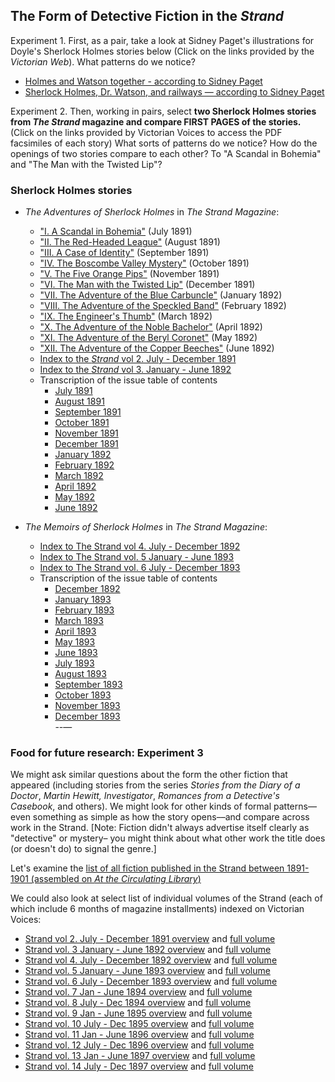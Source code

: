 ## The Form of Detective Fiction in the *Strand*

Experiment 1. First, as a pair, take a look at Sidney Paget's illustrations for Doyle's Sherlock Holmes stories below (Click on the links provided by the *Victorian Web*). What patterns do we notice? 

+ [Holmes and Watson together - according to Sidney Paget](https://victorianweb.org/art/illustration/pagets/together.html)
+ [Sherlock Holmes, Dr. Watson, and railways — according to Sidney Paget](https://victorianweb.org/art/illustration/pagets/rr.html)

Experiment 2. Then, working in pairs, select **two Sherlock Holmes stories from *The Strand* magazine and compare FIRST PAGES of the stories.** (Click on the links provided by Victorian Voices to access the PDF facsimiles of each story) What sorts of patterns do we notice? How do the openings of two stories compare to each other? To "A Scandal in Bohemia" and "The Man with the Twisted Lip"?

### Sherlock Holmes stories

+ *The Adventures of Sherlock Holmes* in *The Strand Magazine*:
    + ["I. A Scandal in Bohemia"](https://babel.hathitrust.org/cgi/pt?id=njp.32101076380581&seq=69) (July 1891)
    + ["II. The Red-Headed League"](https://babel.hathitrust.org/cgi/pt?id=njp.32101076380581&seq=198) (August 1891)
    + ["III. A Case of Identity"](https://babel.hathitrust.org/cgi/pt?id=njp.32101076380581&seq=256) (September 1891)
    + ["IV. The Boscombe Valley Mystery"](https://babel.hathitrust.org/cgi/pt?id=njp.32101076380581&seq=409) (October 1891)
    + ["V. The Five Orange Pips"](https://babel.hathitrust.org/cgi/pt?id=njp.32101076380581&seq=489) (November 1891)
    + ["VI. The Man with the Twisted Lip"](https://babel.hathitrust.org/cgi/pt?id=njp.32101076380581&seq=631) (December 1891)
    + ["VII. The Adventure of the Blue Carbuncle"](https://babel.hathitrust.org/cgi/pt?id=njp.32101076380573&seq=81) (January 1892)
    + ["VIII. The Adventure of the Speckled Band"](https://babel.hathitrust.org/cgi/pt?id=njp.32101076380573&seq=150) (February 1892)
    + ["IX. The Engineer's Thumb"](https://babel.hathitrust.org/cgi/pt?id=njp.32101076380573&seq=284) (March 1892)
    + ["X. The Adventure of the Noble Bachelor"](https://babel.hathitrust.org/cgi/pt?id=njp.32101076380573&seq=394)  (April 1892)
    + ["XI. The Adventure of the Beryl Coronet"](https://babel.hathitrust.org/cgi/pt?id=njp.32101076380573&seq=519) (May 1892)
    + ["XII. The Adventure of the Copper Beeches"](https://babel.hathitrust.org/cgi/pt?id=njp.32101076380573&seq=394) (June 1892)
    + [Index to the *Strand* vol 2. July - December 1891](https://babel.hathitrust.org/cgi/pt?id=njp.32101076380581&seq=677babel.hathitrust.org/cgi/pt?id=njp.32101076380581&seq=677)
    + [Index to the *Strand* vol 3. January - June 1892](https://babel.hathitrust.org/cgi/pt?id=njp.32101076380573&seq=665)
    + Transcription of the issue table of contents
	    + [July 1891](https://en.wikisource.org/wiki/The_Strand_Magazine/Volume_2/Issue_7)
	    + [August 1891](https://en.wikisource.org/wiki/The_Strand_Magazine/Volume_2/Issue_8)
	    + [September 1891](https://en.wikisource.org/wiki/The_Strand_Magazine/Volume_2/Issue_9)
	    + [October 1891](https://en.wikisource.org/wiki/The_Strand_Magazine/Volume_2/Issue_10)
	    + [November 1891](https://en.wikisource.org/wiki/The_Strand_Magazine/Volume_2/Issue_11)
	    + [December 1891](https://en.wikisource.org/wiki/The_Strand_Magazine/Volume_2/Issue_12)
	    + [January 1892](https://en.wikisource.org/wiki/The_Strand_Magazine/Volume_3/Issue_13)
	    + [February 1892](https://en.wikisource.org/wiki/The_Strand_Magazine/Volume_3/Issue_14)
	    + [March 1892](https://en.wikisource.org/wiki/The_Strand_Magazine/Volume_3/Issue_15)
	    + [April 1892](https://en.wikisource.org/wiki/The_Strand_Magazine/Volume_3/Issue_16)
	    + [May 1892](https://en.wikisource.org/wiki/The_Strand_Magazine/Volume_3/Issue_17)
	    + [June 1892](https://en.wikisource.org/wiki/The_Strand_Magazine/Volume_3/Issue_18)

+ *The Memoirs of Sherlock Holmes* in *The Strand Magazine*: 
	+ [Index to The Strand vol 4. July - December 1892](https://babel.hathitrust.org/cgi/pt?id=njp.32101076380565&seq=687) 
	+ [Index to The Strand vol. 5 January - June 1893](https://babel.hathitrust.org/cgi/pt?id=njp.32101076380730&seq=657) 
	+ [Index to The Strand vol. 6 July - December 1893](https://babel.hathitrust.org/cgi/pt?id=mdp.39015086857912&seq=729) 
	+ Transcription of the issue table of contents
	    + [December 1892](https://en.wikisource.org/wiki/The_Strand_Magazine/Volume_4/Issue_24)
	    + [January 1893](https://en.wikisource.org/wiki/The_Strand_Magazine/Volume_5/Issue_25)
	    + [February 1893](https://en.wikisource.org/wiki/The_Strand_Magazine/Volume_5/Issue_26)
	    + [March 1893](https://en.wikisource.org/wiki/The_Strand_Magazine/Volume_5/Issue_27)
	    + [April 1893](https://en.wikisource.org/wiki/The_Strand_Magazine/Volume_5/Issue_28)
	    + [May 1893](https://en.wikisource.org/wiki/The_Strand_Magazine/Volume_5/Issue_29)
	    + [June 1893](https://en.wikisource.org/wiki/The_Strand_Magazine/Volume_5/Issue_30)
	    + [July 1893](https://en.wikisource.org/wiki/The_Strand_Magazine/Volume_6/Issue_31)
	    + [August 1893](https://en.wikisource.org/wiki/The_Strand_Magazine/Volume_6/Issue_32)
	    + [September 1893](https://en.wikisource.org/wiki/The_Strand_Magazine/Volume_6/Issue_33)
	    + [October 1893](https://en.wikisource.org/wiki/The_Strand_Magazine/Volume_6/Issue_34)
	    + [November 1893](https://en.wikisource.org/wiki/The_Strand_Magazine/Volume_6/Issue_35)
	    + [December 1893](https://en.wikisource.org/wiki/The_Strand_Magazine/Volume_6/Issue_36)	    
--—
### Food for future research: Experiment 3

We might ask similar questions about the form the other fiction that appeared (including stories from the series *Stories from the Diary of a Doctor*, *Martin Hewitt, Investigator*, *Romances from a Detective's Casebook*, and others). We might look for other kinds of formal patterns––even something as simple as how the story opens––and compare across work in the Strand. [Note: Fiction didn't always advertise itself clearly as "detective" or mystery– you might think about what other work the title does (or doesn't do) to signal the genre.]  

Let's examine the [list of all fiction published in the Strand between 1891-1901 (assembled on *At the Circulating Library*)](https://www.victorianresearch.org/atcl/show_periodical.php?jid=122)

We could also look at select list of individual volumes of the Strand (each of which include 6 months of magazine installments) indexed on Victorian Voices:

+ [Strand vol 2. July - December 1891 overview](https://www.victorianvoices.net/magazines/Strand/S1891B.shtml) and [full volume](https://babel.hathitrust.org/cgi/pt?id=njp.32101076380581)
+ [Strand vol. 3 January - June 1892 overview](https://www.victorianvoices.net/magazines/Strand/S1892A.shtml) and [full volume](https://babel.hathitrust.org/cgi/pt?id=njp.32101076380573) 
+ [Strand vol 4. July - December 1892 overview](https://www.victorianvoices.net/magazines/Strand/S1892B.shtml) and [full volume](https://babel.hathitrust.org/cgi/pt?id=uc1.b2892348)
+ [Strand vol. 5 January - June 1893 overview](https://www.victorianvoices.net/magazines/Strand/S1893A.shtml) and [full volume ](https://babel.hathitrust.org/cgi/pt?id=inu.30000093241192)
+ [Strand vol. 6 July - December 1893 overview](https://www.victorianvoices.net/magazines/Strand/S1893B.shtml) and [full volume](https://babel.hathitrust.org/cgi/pt?id=njp.32101076380722)
+ [Strand vol. 7 Jan - June 1894 overview](https://www.victorianvoices.net/magazines/Strand/S1894A.shtml) and [full volume](https://babel.hathitrust.org/cgi/pt?id=msu.31293023098977&seq=1)
+ [Strand vol. 8 July - Dec 1894 overview](https://www.victorianvoices.net/magazines/Strand/S1894B.shtml) and [full volume](https://babel.hathitrust.org/cgi/pt?id=uc1.31210008684712&seq=1)
+ [Strand vol. 9 Jan - June 1895 overview](https://www.victorianvoices.net/magazines/Strand/S1895A.shtml) and [full volume](https://babel.hathitrust.org/cgi/pt?id=umn.31951002786775j) 
+ [Strand vol. 10 July - Dec 1895 overview](https://www.victorianvoices.net/magazines/Strand/S1895B.shtm) and [full volume](https://babel.hathitrust.org/cgi/pt?id=njp.32101076380680)
+ [Strand vol. 11 Jan - June 1896 overview](https://www.victorianvoices.net/magazines/Strand/S1896A.shtml) and [full volume](https://babel.hathitrust.org/cgi/pt?id=iau.31858033643085)
+ [Strand vol. 12 July - Dec 1896 overview](https://www.victorianvoices.net/magazines/Strand/S1896B.shtml) and [full volume](https://babel.hathitrust.org/cgi/pt?id=njp.32101045356415)
+ [Strand vol. 13 Jan - June 1897 overview](https://www.victorianvoices.net/magazines/Strand/S1897A.shtml) and [full volume](https://babel.hathitrust.org/cgi/pt?id=iau.31858033643101)
+ [Strand vol. 14 July - Dec 1897 overview](https://www.victorianvoices.net/magazines/Strand/S1897B.shtml) and [full volume](https://babel.hathitrust.org/cgi/pt?id=mdp.39015056049466)


